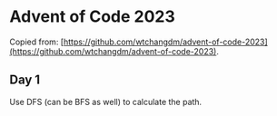 # Advent of Code 2023

Copied from: [https://github.com/wtchangdm/advent-of-code-2023](https://github.com/wtchangdm/advent-of-code-2023).

## Day 1

Use DFS (can be BFS as well) to calculate the path.
